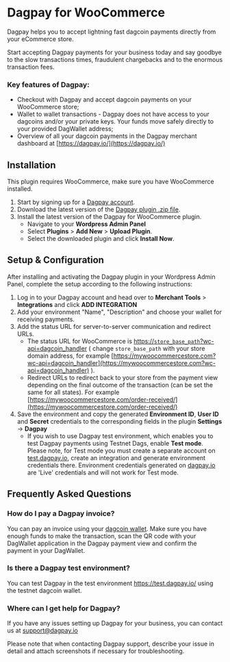 # Dagpay for WooCommerce

Dagpay helps you to accept lightning fast dagcoin payments directly from your eCommerce store.

Start accepting Dagpay payments for your business today and say goodbye to the slow transactions times, fraudulent chargebacks and to the enormous transaction fees.

### Key features of Dagpay:
* Checkout with Dagpay and accept dagcoin payments on your WooCommerce store;
* Wallet to wallet transactions - Dagpay does not have access to your dagcoins and/or your private keys. Your funds move safely directly to your provided DagWallet address;
* Overview of all your dagcoin payments in the Dagpay merchant dashboard at [https://dagpay.io/](https://dagpay.io/)

## Installation

This plugin requires WooCommerce, make sure you have WooCommerce installed.

1. Start by signing up for a [Dagpay account](https://dagpay.io/).
2. Download the latest version of the [Dagpay plugin .zip file](https://github.com/dagpay/woocommerce-plugin/releases/download/v1.0.2/dagcoin.zip).
3. Install the latest version of the Dagpay for WooCommerce plugin.
	* Navigate to your **Wordpress Admin Panel**
	* Select **Plugins** > **Add New** > **Upload Plugin**.
	* Select the downloaded plugin and click **Install Now**.

## Setup & Configuration

After installing and activating the Dagpay plugin in your Wordpress Admin Panel, complete the setup according to the following instructions:

1. Log in to your Dagpay account and head over to **Merchant Tools** > **Integrations** and click **ADD INTEGRATION**
2. Add your environment "Name", "Description" and choose your wallet for receiving payments.
3. Add the status URL for server-to-server communication and redirect URLs. 
    * The status URL for WooCommerce is [https://`store_base_path`?wc-api=dagcoin_handler](https://store_base_path?wc-api=dagcoin_handler) ( change `store_base_path` with your store domain address, for example [https://mywoocommercestore.com?wc-api=dagcoin_handler](https://mywoocommercestore.com?wc-api=dagcoin_handler) ).
    * Redirect URLs to redirect back to your store from the payment view depending on the final outcome of the transaction (can be set the same for all states). For example [https://mywoocommercestore.com/order-received/](https://mywoocommercestore.com/order-received/)
4. Save the environment and copy the generated **Environment ID**, **User ID** and **Secret** credentials to the corresponding fields in the plugin **Settings** -> **Dagpay**
	* If you wish to use Dagpay test environment, which enables you to test Dagpay payments using Testnet Dags, enable **Test mode**. Please note, for Test mode you must create a separate account on [test.dagpay.io](https://test.dagpay.io), create an integration and generate environment credentials there. Environment credentials generated on [dagpay.io](https://dagpay.io/) are 'Live' credentials and will not work for Test mode.


## Frequently Asked Questions

### How do I pay a Dagpay invoice?

You can pay an invoice using your [dagcoin wallet](https://dagcoin.org/wallet/). Make sure you have enough funds to make the transaction, scan the QR code with your DagWallet application in the Dagpay payment view and confirm the payment in your DagWallet.

### Is there a Dagpay test environment?

You can test Dagpay in the test environment https://test.dagpay.io/ using the testnet dagcoin wallet.

### Where can I get help for Dagpay?

If you have any issues setting up Dagpay for your business, you can contact us at support@dagpay.io

Please note that when contacting Dagpay support, describe your issue in detail and attach screenshots if necessary for troubleshooting.